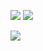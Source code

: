 
![](https://github-readme-stats.vercel.app/api?username=genga898&theme=merko&show_icons=true&hide_border=false&count_private=true) ![](https://github-readme-streak-stats.herokuapp.com/?user=genga898&theme=merko&hide_border=false)


![](https://github-readme-stats.vercel.app/api/top-langs/?username=genga898&theme=merko&show_icons=true&hide_border=false&layout=compact)
